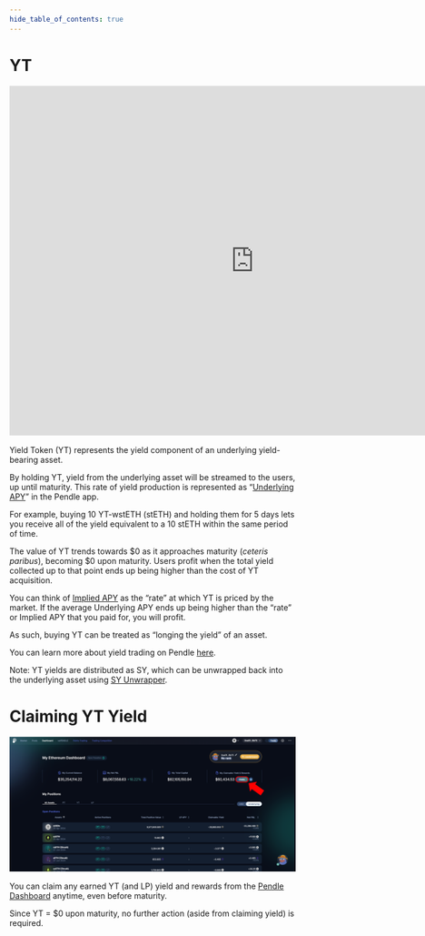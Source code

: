 ```yaml
---
hide_table_of_contents: true
---
```


# YT

<iframe width="860" height="615" src="https://www.youtube.com/embed/RHuqNScvrnw" title="Chapter 5: What is Yield Token (YT)" frameborder="0" allow="accelerometer; autoplay; clipboard-write; encrypted-media; gyroscope; picture-in-picture" allowfullscreen></iframe>

Yield Token (YT) represents the yield component of an underlying yield-bearing asset.

By holding YT, yield from the underlying asset will be streamed to the users, up until maturity. This rate of yield production is represented as “[Underlying APY](https://docs.pendle.finance/ProtocolMechanics/Glossary)” in the Pendle app.

For example, buying 10 YT-wstETH (stETH) and holding them for 5 days lets you receive all of the yield equivalent to a 10 stETH within the same period of time.

The value of YT trends towards $0 as it approaches maturity (*ceteris paribus*), becoming $0 upon maturity. Users profit when the total yield collected up to that point ends up being higher than the cost of YT acquisition.

You can think of [Implied APY](https://docs.pendle.finance/ProtocolMechanics/Glossary) as the “rate” at which YT is priced by the market. If the average Underlying APY ends up being higher than the “rate” or Implied APY that you paid for, you will profit. 

As such, buying YT can be treated as “longing the yield” of an asset.

You can learn more about yield trading on Pendle [here](https://app.pendle.finance/trade/education/learn).

Note: YT yields are distributed as SY, which can be unwrapped back into the underlying asset using [SY Unwrapper](https://docs.pendle.finance/ProtocolMechanics/YieldTokenization/SY).


# Claiming YT Yield

![Claiming YT Yield](/img/ProtocolMechanics/claiming-yt-yield.png "Claiming YT Yield")

You can claim any earned YT (and LP) yield and rewards from the [Pendle Dashboard](https://app.pendle.finance/trade/dashboard/overview?timeframe=allTime&inUsd=false) anytime, even before maturity.

Since YT = $0 upon maturity, no further action (aside from claiming yield) is required.